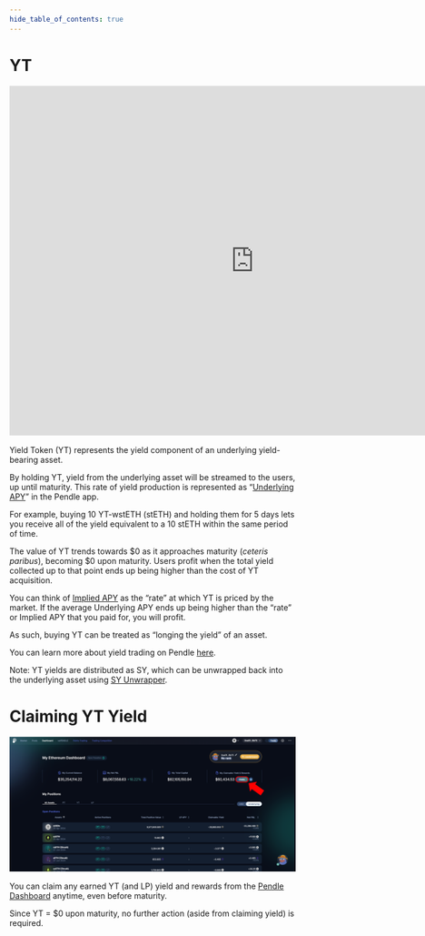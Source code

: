 ```yaml
---
hide_table_of_contents: true
---
```


# YT

<iframe width="860" height="615" src="https://www.youtube.com/embed/RHuqNScvrnw" title="Chapter 5: What is Yield Token (YT)" frameborder="0" allow="accelerometer; autoplay; clipboard-write; encrypted-media; gyroscope; picture-in-picture" allowfullscreen></iframe>

Yield Token (YT) represents the yield component of an underlying yield-bearing asset.

By holding YT, yield from the underlying asset will be streamed to the users, up until maturity. This rate of yield production is represented as “[Underlying APY](https://docs.pendle.finance/ProtocolMechanics/Glossary)” in the Pendle app.

For example, buying 10 YT-wstETH (stETH) and holding them for 5 days lets you receive all of the yield equivalent to a 10 stETH within the same period of time.

The value of YT trends towards $0 as it approaches maturity (*ceteris paribus*), becoming $0 upon maturity. Users profit when the total yield collected up to that point ends up being higher than the cost of YT acquisition.

You can think of [Implied APY](https://docs.pendle.finance/ProtocolMechanics/Glossary) as the “rate” at which YT is priced by the market. If the average Underlying APY ends up being higher than the “rate” or Implied APY that you paid for, you will profit. 

As such, buying YT can be treated as “longing the yield” of an asset.

You can learn more about yield trading on Pendle [here](https://app.pendle.finance/trade/education/learn).

Note: YT yields are distributed as SY, which can be unwrapped back into the underlying asset using [SY Unwrapper](https://docs.pendle.finance/ProtocolMechanics/YieldTokenization/SY).


# Claiming YT Yield

![Claiming YT Yield](/img/ProtocolMechanics/claiming-yt-yield.png "Claiming YT Yield")

You can claim any earned YT (and LP) yield and rewards from the [Pendle Dashboard](https://app.pendle.finance/trade/dashboard/overview?timeframe=allTime&inUsd=false) anytime, even before maturity.

Since YT = $0 upon maturity, no further action (aside from claiming yield) is required.